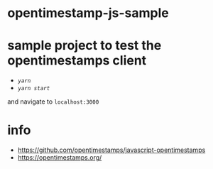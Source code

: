 # opentimestamp-js-sample

# sample project to test the opentimestamps client

- _`yarn`_
- _`yarn start`_

and navigate to `localhost:3000`

# info

- https://github.com/opentimestamps/javascript-opentimestamps
- https://opentimestamps.org/
